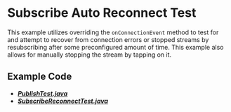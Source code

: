 # Subscribe Auto Reconnect Test

This example utilizes overriding the `onConnectionEvent` method to test for and attempt to recover from connection errors or stopped streams by resubscribing after some preconfigured amount of time. This example also allows for manually stopping the stream by tapping on it.

## Example Code
- **_[PublishTest.java](../PublishTest/PublishTest.java)_**
- **_[SubscribeReconnectTest.java](SubscribeReconnectTest.java)_**
